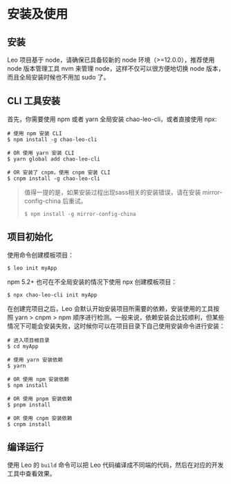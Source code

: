 # 安装及使用
## 安装
Leo 项目基于 node，请确保已具备较新的 node 环境（>=12.0.0），推荐使用 node 版本管理工具 nvm 来管理 node，这样不仅可以很方便地切换 node 版本，而且全局安装时候也不用加 sudo 了。
## CLI 工具安装
首先，你需要使用 npm 或者 yarn 全局安装 chao-leo-cli，或者直接使用 npx:
```shell
# 使用 npm 安装 CLI
$ npm install -g chao-leo-cli

# OR 使用 yarn 安装 CLI
$ yarn global add chao-leo-cli

# OR 安装了 cnpm，使用 cnpm 安装 CLI
$ cnpm install -g chao-leo-cli
```
> 值得一提的是，如果安装过程出现sass相关的安装错误，请在安装 mirror-config-china 后重试。
> 
> ```shell
>$ npm install -g mirror-config-china
>```
## 项目初始化
使用命令创建模板项目：
```shell
$ leo init myApp
```
npm 5.2+ 也可在不全局安装的情况下使用 npx 创建模板项目：
```shell
$ npx chao-leo-cli init myApp
```
在创建完项目之后，Leo 会默认开始安装项目所需要的依赖，安装使用的工具按照 yarn > cnpm > npm 顺序进行检测。一般来说，依赖安装会比较顺利，但某些情况下可能会安装失败，这时候你可以在项目目录下自己使用安装命令进行安装：
```shell
# 进入项目根目录
$ cd myApp

# 使用 yarn 安装依赖
$ yarn

# OR 使用 npm 安装依赖
$ npm install

# OR 使用 pnpm 安装依赖
$ pnpm install

# OR 使用 cnpm 安装依赖
$ cnpm install
```
## 编译运行
使用 Leo 的 `build` 命令可以把 Leo 代码编译成不同端的代码，然后在对应的开发工具中查看效果。
